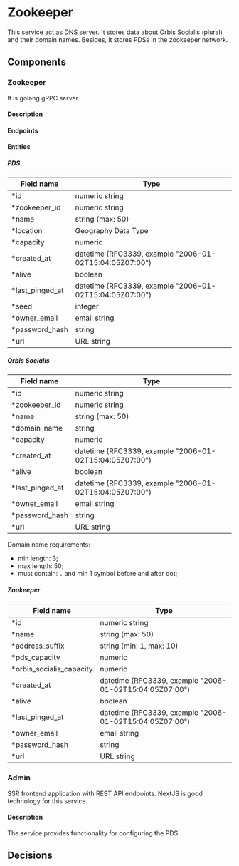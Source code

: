 # Zookeeper

This service act as DNS server.
It stores data about Orbis Socialis (plural) and their domain names.
Besides, it stores PDSs in the zookeeper network.

## Components

### Zookeeper

It is golang gRPC server.

#### Description

#### Endpoints

#### Entities

##### PDS

| Field name        | Type                                                               |
|-------------------|--------------------------------------------------------------------|
| *id               | numeric string                                                     |
| *zookeeper_id     | numeric string                                                     |
| *name             | string (max: 50)                                                   |
| *location         | Geography Data Type                                                |
| *capacity         | numeric                                                            |
| *created_at       | datetime (RFC3339, example "2006-01-02T15:04:05Z07:00")            |
| *alive            | boolean                                                            |
| *last_pinged_at   | datetime (RFC3339, example "2006-01-02T15:04:05Z07:00")            |
| *seed             | integer                                                            |
| *owner_email      | email string                                                       |
| *password_hash    | string                                                             |
| *url              | URL string                                                         |

##### Orbis Socialis

| Field name        | Type                                                               |
|-------------------|--------------------------------------------------------------------|
| *id               | numeric string                                                     |
| *zookeeper_id     | numeric string                                                     |
| *name             | string (max: 50)                                                   |
| *domain_name      | string                                                             |
| *capacity         | numeric                                                            |
| *created_at       | datetime (RFC3339, example "2006-01-02T15:04:05Z07:00")            |
| *alive            | boolean                                                            |
| *last_pinged_at   | datetime (RFC3339, example "2006-01-02T15:04:05Z07:00")            |
| *owner_email      | email string                                                       |
| *password_hash    | string                                                             |
| *url              | URL string                                                         |

Domain name requirements:
- min length: 3;
- max length: 50;
- must contain: `.` and min 1 symbol before and after dot;

##### Zookeeper

| Field name               | Type                                                               |
|--------------------------|--------------------------------------------------------------------|
| *id                      | numeric string                                                     |
| *name                    | string (max: 50)                                                   |
| *address_suffix          | string (min: 1, max: 10)                                           |
| *pds_capacity            | numeric                                                            |
| *orbis_socialis_capacity | numeric                                                            |
| *created_at              | datetime (RFC3339, example "2006-01-02T15:04:05Z07:00")            |
| *alive                   | boolean                                                            |
| *last_pinged_at          | datetime (RFC3339, example "2006-01-02T15:04:05Z07:00")            |
| *owner_email             | email string                                                       |
| *password_hash           | string                                                             |
| *url                     | URL string                                                         |

### Admin

SSR frontend application with REST API endpoints.
NextJS is good technology for this service.

#### Description

The service provides functionality for configuring the PDS.

## Decisions
